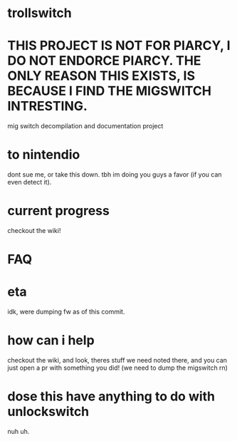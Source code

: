 # trollswitch
# THIS PROJECT IS NOT FOR PIARCY, I DO NOT ENDORCE PIARCY. THE ONLY REASON THIS EXISTS, IS BECAUSE I FIND THE MIGSWITCH INTRESTING.
mig switch decompilation and documentation project
# to nintendio
dont sue me, or take this down. tbh im doing you guys a favor (if you can even detect it).
# current progress
checkout the wiki!
# FAQ
# eta
idk, were dumping fw as of this commit.
# how can i help
checkout the wiki, and look, theres stuff we need noted there, and you can just open a pr with something you did! (we need to dump the migswitch rn)
# dose this have anything to do with unlockswitch
nuh uh.
